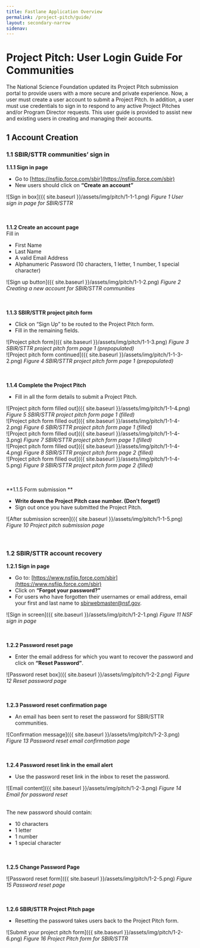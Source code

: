 ```yaml
---
title: Fastlane Application Overview
permalink: /project-pitch/guide/
layout: secondary-narrow
sidenav: 
---
```

# Project Pitch: User Login Guide For Communities

The National Science Foundation updated its Project Pitch submission portal to provide users with a more secure and private experience. Now, a user must create a user account to submit a Project Pitch. In addition, a user must use credentials to sign in to respond to any active Project Pitches and/or Program Director requests. This user guide is provided to assist new and existing users in creating and managing their accounts. 

## 1 Account Creation

### 1.1 SBIR/STTR communities’ sign in

**1.1.1 Sign in page**
- Go to [https://nsfiip.force.com/sbir](https://nsfiip.force.com/sbir)
- New users should click on **“Create an account”**

![Sign in box]({{ site.baseurl }}/assets/img/pitch/1-1-1.png)
*Figure 1 User sign in page for SBIR/STTR*
<br><br><br>

**1.1.2 Create an account page** <br>
Fill in  
- First Name 
- Last Name 
- A valid Email Address 
- Alphanumeric Password (10 characters, 1 letter, 1 number, 1 special character) 

![Sign up button]({{ site.baseurl }}/assets/img/pitch/1-1-2.png)
*Figure 2 Creating a new account for SBIR/STTR communities*
<br><br><br>

**1.1.3 SBIR/STTR project pitch form** 
- Click on “Sign Up” to be routed to the Project Pitch form. 
- Fill in the remaining fields. 

![Project pitch form]({{ site.baseurl }}/assets/img/pitch/1-1-3.png)
*Figure 3 SBIR/STTR project pitch form page 1 (prepopulated)*
<br>
![Project pitch form continued]({{ site.baseurl }}/assets/img/pitch/1-1-3-2.png)
*Figure 4 SBIR/STTR project pitch form page 1 (prepopulated)*
<br><br><br>

**1.1.4 Complete the Project Pitch** 
- Fill in all the form details to submit a Project Pitch. 

![Project pitch form filled out]({{ site.baseurl }}/assets/img/pitch/1-1-4.png)
*Figure 5 SBIR/STTR project pitch form page 1 (filled)*
<br>
![Project pitch form filled out]({{ site.baseurl }}/assets/img/pitch/1-1-4-2.png)
*Figure 6  SBIR/STTR project pitch form page 1 (filled)*
<br>
![Project pitch form filled out]({{ site.baseurl }}/assets/img/pitch/1-1-4-3.png)
*Figure 7 SBIR/STTR project pitch form page 1 (filled)*
<br>
![Project pitch form filled out]({{ site.baseurl }}/assets/img/pitch/1-1-4-4.png)
*Figure 8  SBIR/STTR project pitch form page 2 (filled)*
<br>
![Project pitch form filled out]({{ site.baseurl }}/assets/img/pitch/1-1-4-5.png)
*Figure 9  SBIR/STTR project pitch form page 2 (filled)*
<br><br><br>

**1.1.5 Form submission **
- **Write down the Project Pitch case number. (Don’t forget!)**
- Sign out once you have submitted the Project Pitch.  

![After submission screen]({{ site.baseurl }}/assets/img/pitch/1-1-5.png)
*Figure 10 Project pitch submission page*
<br><br><br>

### 1.2 SBIR/STTR account recovery 
**1.2.1 Sign in page**
- Go to: [https://www.nsfiip.force.com/sbir](https://www.nsfiip.force.com/sbir)
- Click on **“Forgot your password?”** 
- For users who have forgotten their usernames or email address, email your first and last name to [sbirwebmaster@nsf.gov](mailto:sbirwebmaster@nsf.gov). 

![Sign in screen]({{ site.baseurl }}/assets/img/pitch/1-2-1.png)
*Figure 11 NSF sign in page*
<br><br><br>

**1.2.2 Password reset page**
- Enter the email address for which you want to recover the password and click on **“Reset Password”**. 

![Password reset box]({{ site.baseurl }}/assets/img/pitch/1-2-2.png)
*Figure 12 Reset password page*
<br><br><br>

**1.2.3 Password reset confirmation page**
- An email has been sent to reset the password for SBIR/STTR communities. 

![Confirmation message]({{ site.baseurl }}/assets/img/pitch/1-2-3.png)
*Figure 13 Password reset email confirmation page*
<br><br><br>

**1.2.4 Password reset link in the email alert**
- Use the password reset link in the inbox to reset the password. 

![Email content]({{ site.baseurl }}/assets/img/pitch/1-2-3.png)
*Figure 14 Email for password reset*
<br><br>

The new password should contain: 
- 10 characters 
- 1 letter 
- 1 number 
- 1 special character <br><br><br>


**1.2.5 Change Password Page**

![Password reset form]({{ site.baseurl }}/assets/img/pitch/1-2-5.png)
*Figure 15 Password reset page*
<br><br><br>

**1.2.6 SBIR/STTR Project Pitch page**
- Resetting the password takes users back to the Project Pitch form. 

![Submit your project pitch form]({{ site.baseurl }}/assets/img/pitch/1-2-6.png)
*Figure 16 Project Pitch form for SBIR/STTR*
<br>


